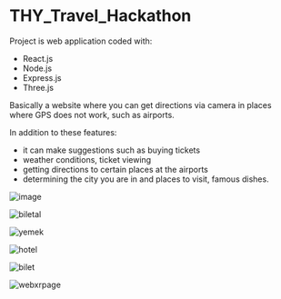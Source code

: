 # THY_Travel_Hackathon

Project is web application coded with:
* React.js
* Node.js
* Express.js
* Three.js

Basically a website where you can get directions via camera in places where GPS does not work, such as airports. 

In addition to these features:
* it can make suggestions such as buying tickets
* weather conditions, ticket viewing
* getting directions to certain places at the airports
* determining the city you are in and places to visit, famous dishes.


![image](https://user-images.githubusercontent.com/55550212/213853229-1bd7f495-58f7-4bbc-a0f5-a0081aceb558.png)

![biletal](https://user-images.githubusercontent.com/55550212/213853833-2c9e1324-06f2-4f14-8622-df3a7c7d2695.png)

![yemek](https://user-images.githubusercontent.com/55550212/213853887-cdbd5198-341a-44a0-a67b-e9ae6623a728.png)

![hotel](https://user-images.githubusercontent.com/55550212/213853922-d1c5332e-315a-4aff-ab26-8f8ecdfd5112.png)

![bilet](https://user-images.githubusercontent.com/55550212/213853941-3870aba0-ccd9-4da7-8714-31e3823382d5.png)

![webxrpage](https://user-images.githubusercontent.com/55550212/213853973-fb171aa4-c4d4-4bb1-b0b7-6cc35ddfdd03.png)
